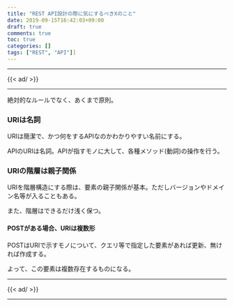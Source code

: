 ```yaml
---
title: "REST API設計の際に気にするべきXのこと"
date: 2019-09-15T16:42:03+09:00
draft: true
comments: true
toc: true
categories: []
tags: ["REST", "API"]]
---
```


<!--more-->

---

{{< ad/ >}}

---

絶対的なルールでなく、あくまで原則。

### URIは名詞

URIは簡潔で、かつ何をするAPIなのかわかりやすい名前にする。

APIのURIは名詞。APIが指すモノに大して、各種メソッド(動詞)の操作を行う。

### URIの階層は親子関係

URIを階層構造にする際は、要素の親子関係が基本。ただしバージョンやドメイン名等が入ることもある。

また、階層はできるだけ浅く保つ。

#### POSTがある場合、URIは複数形

POSTはURIで示すモノについて、クエリ等で指定した要素があれば更新、無ければ作成する。

よって、この要素は複数存在するものになる。

---

{{< ad/ >}}

---

